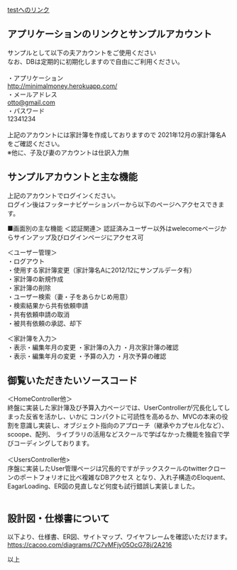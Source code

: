 <a href="#アプリケーションのリンクとサンプルアカウント">testへのリンク</a>



## アプリケーションのリンクとサンプルアカウント
 サンプルとして以下の夫アカウントをご使用ください<br>
 なお、DBは定期的に初期化しますので自由にご利用ください。<br>
 <br>
 ・アプリケーション<br>
 http://minimalmoney.herokuapp.com/<br>
 ・メールアドレス<br>
  otto@gmail.com<br>
 ・パスワード<br>
  12341234<br>
 <br>
 上記のアカウントには家計簿を作成しておりますので
 2021年12月の家計簿名Aをご確認ください。
 <br>
 ※他に、子及び妻のアカウントは仕訳入力無

## サンプルアカウントと主な機能
 上記のアカウントでログインください。<br>
 ログイン後はフッターナビゲーションバーから以下のページへアクセスできます。<br>
 
 ■画面別の主な機能
 ＜認証関連＞
 認証済みユーザー以外はwelecomeページからサインアップ及びログインページにアクセス可
 
 ＜ユーザー管理＞<br>
 ・ログアウト<br>
 ・使用する家計簿変更（家計簿名Aに2012/12にサンプルデータ有）<br>
 ・家計簿の新規作成<br>
 ・家計簿の削除<br>
 ・ユーザー検索（妻・子をあらかじめ用意）<br>
 ・検索結果から共有依頼申請<br>
 ・共有依頼申請の取消<br>
 ・被共有依頼の承認、却下<br>
 
 ＜家計簿を入力＞<br>
 ・表示・編集年月の変更
 ・家計簿の入力
 ・月次家計簿の確認
 <br>
 ・表示・編集年月の変更
 ・予算の入力
 ・月次予算の確認
 
## 御覧いただきたいソースコード 
  ＜HomeController他＞<br>
  終盤に実装した家計簿及び予算入力ページでは、UserControllerが冗長化してしまった反省を活かし、いかに
  コンパクトに可読性を高めるか、MVCの本来の役割を意識し実装し、オブジェクト指向のアプローチ（継承やカプセル化など）、scoope、配列、
  ライブラリの活用などスクールで学ばなかった機能を独自で学びコーディングしております。
  <br><br>
  ＜UsersController他><br>
  序盤に実装したUser管理ページは冗長的ですがテックスクールのtwitterクローンのポートフォリオに比べ複雑なDBアクセス
  となり、入れ子構造のEloquent、EagarLoading、ER図の見直しなど何度も試行錯誤し実装しました。<br>
 <br>
## 設計図・仕様書について<br>
 以下より、仕様書、ER図、サイトマップ、ワイヤフレームを確認いただけます。<br>
 https://cacoo.com/diagrams/7C7vMFjy05OcG78j/2A216<br>

以上
